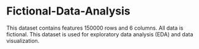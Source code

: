 # Fictional-Data-Analysis
This dataset contains features 150000 rows and 6 columns. All data is fictional. This dataset is used for exploratory data analysis (EDA) and data visualization.

